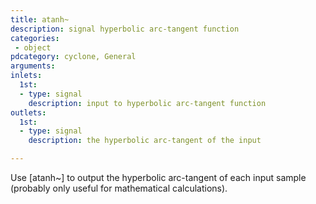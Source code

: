 ```yaml
---
title: atanh~
description: signal hyperbolic arc-tangent function
categories:
 - object
pdcategory: cyclone, General
arguments:
inlets:
  1st:
  - type: signal
    description: input to hyperbolic arc-tangent function
outlets:
  1st:
  - type: signal
    description: the hyperbolic arc-tangent of the input

---
```


Use [atanh~] to output the hyperbolic arc-tangent of each input sample (probably only useful for mathematical calculations).

